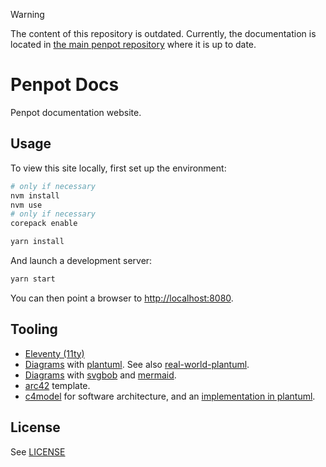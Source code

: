 > [!WARNING]
> The content of this repository is outdated. Currently, the documentation is located in [the main penpot repository](https://github.com/penpot/penpot/tree/develop/docs) where it is up to date.

# Penpot Docs

Penpot documentation website.

## Usage

To view this site locally, first set up the environment:

```sh
# only if necessary
nvm install
nvm use
# only if necessary
corepack enable

yarn install
```

And launch a development server:

```sh
yarn start
```

You can then point a browser to [http://localhost:8080](http://localhost:8080).

## Tooling

* [Eleventy (11ty)](https://www.11ty.dev/docs)
* [Diagrams](https://github.com/gmunguia/markdown-it-plantuml) with
[plantuml](https://plantuml.com). See also
[real-world-plantuml](https://real-world-plantuml.com).
* [Diagrams](https://github.com/agoose77/markdown-it-diagrams) with
[svgbob](https://github.com/ivanceras/svgbob) and
[mermaid](https://github.com/mermaid-js/mermaid).
* [arc42](https://arc42.org/overview) template.
* [c4model](https://c4model.com) for software architecture, and an
[implementation in plantuml](https://github.com/plantuml-stdlib/C4-PlantUML).

## License

See [LICENSE](./LICENSE)
